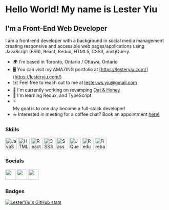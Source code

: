 Hello World! My name is Lester Yiu
==================================================================================================================================
I'm a Front-End Web Developer
-------------------------

I am a front-end developer with a background in social media management creating responsive and accessible web pages/applications using JavaScript (ES6), React, Redux, HTML5, CSS3, and jQuery.

*   🌍  I'm based in Toronto, Ontario / Ottawa, Ontario
*   🖥️  You can visit my AMAZING portfolio at [https://lesteryiu.com/](https://lesteryiu.com/)
*   ✉️  Feel free to reach out to me at [lester.ws.yiu@gmail.com](mailto:lester.ws.yiu@gmail.com)
*   🚀  I'm currently working on revamping [Oat & Honey](https://github.com/LesterYiu/oatAndHoney)
*   🧠  I'm learning Redux, and TypeScript
*   ⭐  <aside>My goal is to one day become a full-stack developer!</aside>
*   ☕  Interested in meeting for a coffee chat? Book an appointment [here!](https://calendly.com/lester-yiu/)

### Skills
<p align="left">
 <a href="https://developer.mozilla.org/en-US/docs/Web/JavaScript" target="_blank" rel="noreferrer"><img src="https://raw.githubusercontent.com/danielcranney/readme-generator/main/public/icons/skills/javascript-colored.svg" width="36" height="36" alt="JavaScript" /></a>
 <a href="https://developer.mozilla.org/en-US/docs/Glossary/HTML5" target="_blank" rel="noreferrer"><img src="https://raw.githubusercontent.com/danielcranney/readme-generator/main/public/icons/skills/html5-colored.svg" width="36" height="36" alt="HTML5" /></a>
 <a href="https://reactjs.org/" target="_blank" rel="noreferrer"><img src="https://raw.githubusercontent.com/danielcranney/readme-generator/main/public/icons/skills/react-colored.svg" width="36" height="36" alt="React" /></a>
 <a href="https://www.w3.org/TR/CSS/#css" target="_blank" rel="noreferrer"><img src="https://raw.githubusercontent.com/danielcranney/readme-generator/main/public/icons/skills/css3-colored.svg" width="36" height="36" alt="CSS3" /></a>
 <a href="https://sass-lang.com/" target="_blank" rel="noreferrer"><img src="https://raw.githubusercontent.com/danielcranney/readme-generator/main/public/icons/skills/sass-colored.svg" width="36" height="36" alt="Sass" /></a>
 <a href="https://jquery.com/" target="_blank" rel="noreferrer"><img src="https://raw.githubusercontent.com/danielcranney/readme-generator/main/public/icons/skills/jquery-colored.svg" width="36" height="36" alt="JQuery" /></a>
 <a href="https://redux.js.org/" target="_blank" rel="noreferrer"><img src="https://raw.githubusercontent.com/danielcranney/readme-generator/main/public/icons/skills/redux-colored.svg" width="36" height="36" alt="Redux" /></a>
 <a href="https://firebase.google.com/" target="_blank" rel="noreferrer"><img src="https://raw.githubusercontent.com/danielcranney/readme-generator/main/public/icons/skills/firebase-colored.svg" width="36" height="36" alt="Firebase" /></a>
</p>
<h3>Socials</h3>
<p align="left"> 
 <a href="https://www.github.com/LesterYiu" target="_blank" rel="noreferrer"><img src="https://raw.githubusercontent.com/danielcranney/readme-generator/main/public/icons/socials/github.svg" width="32" height="32" /></a>
 <a href="https://www.linkedin.com/in/lester-y-404010238/" target="_blank" rel="noreferrer"><img src="https://raw.githubusercontent.com/danielcranney/readme-generator/main/public/icons/socials/linkedin.svg" width="32" height="32" /></a> 
 <a href="http://www.medium.com/@lesteryiu" target="_blank" rel="noreferrer"><img src="https://raw.githubusercontent.com/danielcranney/readme-generator/main/public/icons/socials/medium.svg" width="32" height="32" /></a>
 </p>

### Badges

<a href="http://www.github.com/LesterYiu"><img src="https://github-readme-stats.vercel.app/api?username=LesterYiu&show_icons=true&hide=&count_private=true&title_color=22c55e&text_color=000000&icon_color=14b8a6&bg_color=ffffff&hide_border=true&show_icons=true" alt="LesterYiu's GitHub stats" /></a>
